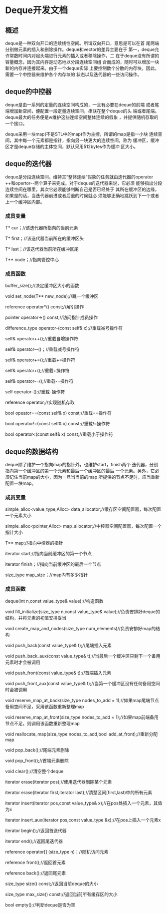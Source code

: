 # Deque开发文档
## 概述
deque是一种双向开口的连续线性空间。所谓双向开口，意思是可以在首
尾两端分别做元素的插入和删除操作。deque和vector的差异主要在于
第一，deque允许常数时间内对起头端进行元素的插入或者移除操作，二
在于deque没有所谓的容量概念，因为其内存是动态地以分段连续空间组
合而成的，随时可以增加一块新的内存并连接起来。由于一个deque实际
上要控制数个分散的内存块，因此，需要一个中控器来维护各个内存块的
状态以及迭代器的一些访问操作。
## deque的中控器
deque是由一系列的定量的连续空间构成的，一旦有必要在deque的前端
或者尾端增加新空间，便配置一段定量连续空间，串联在整个deque的头
端或者尾端。deque最大的任务便是w维护这些连续空间整体连续的假象
，并提供随机存取的一个接口。

deque采用一块map(不是STL中的map)作为主控，所谓的map是指一小块
连续空间，其中每一个元素都是指针，指向另一块更大的连续空间，称为
缓冲区，缓冲区才是deque存储的主体空间，默认采用512bytes作为缓冲
区大小。
## deque的迭代器
deque是分段连续空间，维持其“整体连续”假象的任务就由迭代器的operator
++和opertor--两个算子来完成。对于deque的迭代器来说，它必须
能够指出分段连续空间在哪里，其次它必须能够判断自己是否已经处于
其所在缓冲区的边缘，如果是的话，当迭代器前进或者后退的时候就必
须能够正确地跳跃到下一个或者上一个缓冲区内部。
### 成员变量

T* cur；//该迭代器所指向的当前元素  

T* first；//该迭代器当前所在的缓冲区头  

T* last；//该迭代器当前所在缓冲区尾  

T** node；//指向管控中心  

### 成员函数
buffer_size();//决定缓冲区大小的函数  

void set_node(T** new_node);//跳一个缓冲区  

reference operator*() const;//解引操作  

pointer operator->() const;//访问指针成员操作  

difference_type operator-(const self& x);//重载减号操作符  

self& operator++();//重载自增操作符  

self& operator--()；//重载减号操作符  

self& operator+=();//重载+=操作符  

self& operator+();//重载+操作符  

self& operator-=();//重载-=操作符  

self operator-();//重载-操作符  

reference operator[]();//实现随机存取  

bool opeator==(const self& x) const;//重载==操作符  

bool operator!=(const self& x) const;//重载!=操作符  

bool operator<(const self& x) const;//重载小于操作符  

## deque的数据结构
deque除了维护一个指向map的指针外，也维护start，finish两个
迭代器，分别指向第一个缓冲区的第一个元素和最后一个缓冲区的最后
一个元素。另外，它必须记住当前map的大小，因为一旦当当前的map
所提供的节点不足时，应当重新配置一块map。
### 成员变量
simple_alloc<value_type,Alloc> data_allocator;//缓存区空间配置器，每次配置一个元素大小  

simple_alloc<pointer,Alloc> map_allocator;//中控器空间配置器，每次配置一个指针大小

T** map;//指向中控器的指针  

iterator start;//指向当前缓冲区的第一个节点  

iterator finish；//指向当前缓冲区的最后一个节点  

size_type map_size；//map内有多少指针  

### 成员函数
deque(int n,const value_type& value);//构造函数  

void fill_initialize(size_type n,const value_type& value);//负责安排好deque的结构，并将元素的初值安排妥当   

void create_map_and_nodes(size_type num_elements)//负责安排好map的结构  

void push_back(const value_type& t);//尾端插入元素  

void push_back_aux(const value_type& t);//当最后一个缓冲区只剩下一个备用元素时才会被调用  

void push_front(const value_type& t);//首端插入元素  

void push_front_aux(const value_type& t);//当第一个缓冲区没有任何备用空间时会被调用  

void reserve_map_at_back(size_type nodes_to_add = 1);//如果map尾端节点备用空间不足，采用该函数重新整理map  

void reserve_map_at_front(size_type nodes_to_add = 1);//如果map前端备用节点不足，则调用该函数重新整理map  

void reallocate_map(size_type nodes_to_add,bool add_at_front);//重新分配map  

void pop_back();//尾端元素删除  

void pop_front();//首端元素删除  

void clear();//清空整个deque  

iterator erase(iterator pos);//使用迭代器删除某个元素  

iterator erase(iterator first,iterator last);//清楚区间[first,last)中的所有元素  

iterator insert(iterator pos,const value_type& x);//在pos处插入一个元素，其值为x  

iterator insert_aux(iterator pos,const value_type &x);//在pos上插入一个元素x  

iterator begin();//返回首迭代器  

iterator end();//返回尾迭代器  

reference operator[] (size_type n)；//随机访问元素  

reference front();//返回首元素  

reference back();//返回尾元素  

size_type size() const;//返回当前deque的大小  

size_type max_size() const;//返回当前所有缓存区的大小  

bool empty();//判断deque是否为空  

